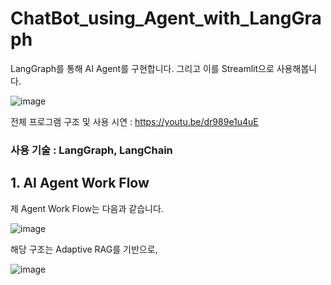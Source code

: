 # ChatBot_using_Agent_with_LangGraph
LangGraph를 통해 AI Agent를 구현합니다. 그리고 이를 Streamlit으로 사용해봅니다.

![image](https://github.com/user-attachments/assets/4df6a34a-214d-441e-9f3d-c023cae89a19)

전체 프로그램 구조 및 사용 시연 : https://youtu.be/dr989e1u4uE

### 사용 기술 : LangGraph, LangChain

## 1. AI Agent Work Flow

제 Agent Work Flow는 다음과 같습니다.

![image](https://github.com/user-attachments/assets/d30c5862-dce3-4d03-98a1-eff1688d4319)


해당 구조는 Adaptive RAG를 기반으로, 

![image](https://github.com/user-attachments/assets/86bacbc8-d5e7-43f9-9724-36888a4baa4e)
